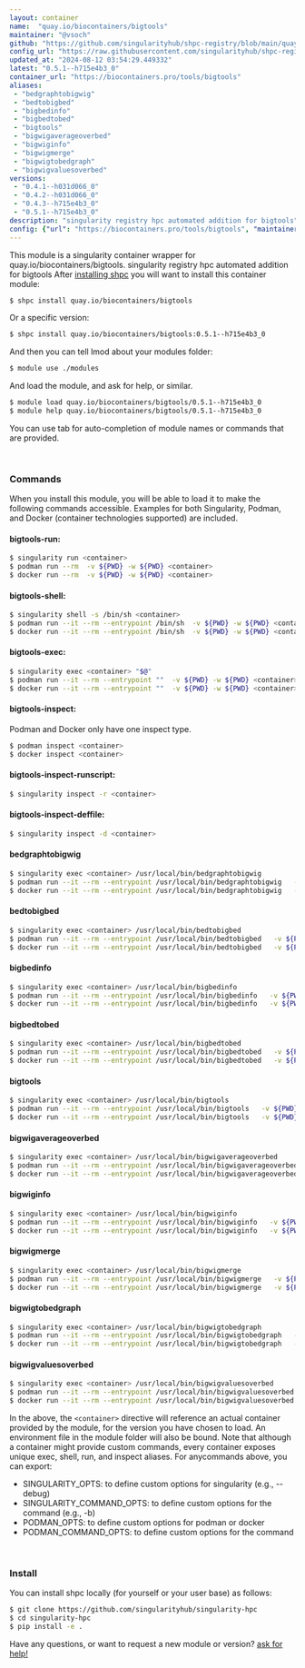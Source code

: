 ```yaml
---
layout: container
name:  "quay.io/biocontainers/bigtools"
maintainer: "@vsoch"
github: "https://github.com/singularityhub/shpc-registry/blob/main/quay.io/biocontainers/bigtools/container.yaml"
config_url: "https://raw.githubusercontent.com/singularityhub/shpc-registry/main/quay.io/biocontainers/bigtools/container.yaml"
updated_at: "2024-08-12 03:54:29.449332"
latest: "0.5.1--h715e4b3_0"
container_url: "https://biocontainers.pro/tools/bigtools"
aliases:
 - "bedgraphtobigwig"
 - "bedtobigbed"
 - "bigbedinfo"
 - "bigbedtobed"
 - "bigtools"
 - "bigwigaverageoverbed"
 - "bigwiginfo"
 - "bigwigmerge"
 - "bigwigtobedgraph"
 - "bigwigvaluesoverbed"
versions:
 - "0.4.1--h031d066_0"
 - "0.4.2--h031d066_0"
 - "0.4.3--h715e4b3_0"
 - "0.5.1--h715e4b3_0"
description: "singularity registry hpc automated addition for bigtools"
config: {"url": "https://biocontainers.pro/tools/bigtools", "maintainer": "@vsoch", "description": "singularity registry hpc automated addition for bigtools", "latest": {"0.5.1--h715e4b3_0": "sha256:61e1a0826b1aaa1f76d76a308b28f6871cf487665bd63a63d8486be26dd4724b"}, "tags": {"0.4.1--h031d066_0": "sha256:64fba24fad37fd4d53321adddf46ec21a2de4028ecceb4f099f5434218f836f9", "0.4.2--h031d066_0": "sha256:84001d75d09d8b275336847bd1a57eb2b820f068e7c2fb40fdce30cddf1116e9", "0.4.3--h715e4b3_0": "sha256:b0694cd0b518efa0af32d43f74b02291fd9d29f896cec38da934a30b264d4df1", "0.5.1--h715e4b3_0": "sha256:61e1a0826b1aaa1f76d76a308b28f6871cf487665bd63a63d8486be26dd4724b"}, "docker": "quay.io/biocontainers/bigtools", "aliases": {"bedgraphtobigwig": "/usr/local/bin/bedgraphtobigwig", "bedtobigbed": "/usr/local/bin/bedtobigbed", "bigbedinfo": "/usr/local/bin/bigbedinfo", "bigbedtobed": "/usr/local/bin/bigbedtobed", "bigtools": "/usr/local/bin/bigtools", "bigwigaverageoverbed": "/usr/local/bin/bigwigaverageoverbed", "bigwiginfo": "/usr/local/bin/bigwiginfo", "bigwigmerge": "/usr/local/bin/bigwigmerge", "bigwigtobedgraph": "/usr/local/bin/bigwigtobedgraph", "bigwigvaluesoverbed": "/usr/local/bin/bigwigvaluesoverbed"}}
---
```


This module is a singularity container wrapper for quay.io/biocontainers/bigtools.
singularity registry hpc automated addition for bigtools
After [installing shpc](#install) you will want to install this container module:


```bash
$ shpc install quay.io/biocontainers/bigtools
```

Or a specific version:

```bash
$ shpc install quay.io/biocontainers/bigtools:0.5.1--h715e4b3_0
```

And then you can tell lmod about your modules folder:

```bash
$ module use ./modules
```

And load the module, and ask for help, or similar.

```bash
$ module load quay.io/biocontainers/bigtools/0.5.1--h715e4b3_0
$ module help quay.io/biocontainers/bigtools/0.5.1--h715e4b3_0
```

You can use tab for auto-completion of module names or commands that are provided.

<br>

### Commands

When you install this module, you will be able to load it to make the following commands accessible.
Examples for both Singularity, Podman, and Docker (container technologies supported) are included.

#### bigtools-run:

```bash
$ singularity run <container>
$ podman run --rm  -v ${PWD} -w ${PWD} <container>
$ docker run --rm  -v ${PWD} -w ${PWD} <container>
```

#### bigtools-shell:

```bash
$ singularity shell -s /bin/sh <container>
$ podman run --it --rm --entrypoint /bin/sh  -v ${PWD} -w ${PWD} <container>
$ docker run --it --rm --entrypoint /bin/sh  -v ${PWD} -w ${PWD} <container>
```

#### bigtools-exec:

```bash
$ singularity exec <container> "$@"
$ podman run --it --rm --entrypoint ""  -v ${PWD} -w ${PWD} <container> "$@"
$ docker run --it --rm --entrypoint ""  -v ${PWD} -w ${PWD} <container> "$@"
```

#### bigtools-inspect:

Podman and Docker only have one inspect type.

```bash
$ podman inspect <container>
$ docker inspect <container>
```

#### bigtools-inspect-runscript:

```bash
$ singularity inspect -r <container>
```

#### bigtools-inspect-deffile:

```bash
$ singularity inspect -d <container>
```


#### bedgraphtobigwig

```bash
$ singularity exec <container> /usr/local/bin/bedgraphtobigwig
$ podman run --it --rm --entrypoint /usr/local/bin/bedgraphtobigwig   -v ${PWD} -w ${PWD} <container> -c " $@"
$ docker run --it --rm --entrypoint /usr/local/bin/bedgraphtobigwig   -v ${PWD} -w ${PWD} <container> -c " $@"
```


#### bedtobigbed

```bash
$ singularity exec <container> /usr/local/bin/bedtobigbed
$ podman run --it --rm --entrypoint /usr/local/bin/bedtobigbed   -v ${PWD} -w ${PWD} <container> -c " $@"
$ docker run --it --rm --entrypoint /usr/local/bin/bedtobigbed   -v ${PWD} -w ${PWD} <container> -c " $@"
```


#### bigbedinfo

```bash
$ singularity exec <container> /usr/local/bin/bigbedinfo
$ podman run --it --rm --entrypoint /usr/local/bin/bigbedinfo   -v ${PWD} -w ${PWD} <container> -c " $@"
$ docker run --it --rm --entrypoint /usr/local/bin/bigbedinfo   -v ${PWD} -w ${PWD} <container> -c " $@"
```


#### bigbedtobed

```bash
$ singularity exec <container> /usr/local/bin/bigbedtobed
$ podman run --it --rm --entrypoint /usr/local/bin/bigbedtobed   -v ${PWD} -w ${PWD} <container> -c " $@"
$ docker run --it --rm --entrypoint /usr/local/bin/bigbedtobed   -v ${PWD} -w ${PWD} <container> -c " $@"
```


#### bigtools

```bash
$ singularity exec <container> /usr/local/bin/bigtools
$ podman run --it --rm --entrypoint /usr/local/bin/bigtools   -v ${PWD} -w ${PWD} <container> -c " $@"
$ docker run --it --rm --entrypoint /usr/local/bin/bigtools   -v ${PWD} -w ${PWD} <container> -c " $@"
```


#### bigwigaverageoverbed

```bash
$ singularity exec <container> /usr/local/bin/bigwigaverageoverbed
$ podman run --it --rm --entrypoint /usr/local/bin/bigwigaverageoverbed   -v ${PWD} -w ${PWD} <container> -c " $@"
$ docker run --it --rm --entrypoint /usr/local/bin/bigwigaverageoverbed   -v ${PWD} -w ${PWD} <container> -c " $@"
```


#### bigwiginfo

```bash
$ singularity exec <container> /usr/local/bin/bigwiginfo
$ podman run --it --rm --entrypoint /usr/local/bin/bigwiginfo   -v ${PWD} -w ${PWD} <container> -c " $@"
$ docker run --it --rm --entrypoint /usr/local/bin/bigwiginfo   -v ${PWD} -w ${PWD} <container> -c " $@"
```


#### bigwigmerge

```bash
$ singularity exec <container> /usr/local/bin/bigwigmerge
$ podman run --it --rm --entrypoint /usr/local/bin/bigwigmerge   -v ${PWD} -w ${PWD} <container> -c " $@"
$ docker run --it --rm --entrypoint /usr/local/bin/bigwigmerge   -v ${PWD} -w ${PWD} <container> -c " $@"
```


#### bigwigtobedgraph

```bash
$ singularity exec <container> /usr/local/bin/bigwigtobedgraph
$ podman run --it --rm --entrypoint /usr/local/bin/bigwigtobedgraph   -v ${PWD} -w ${PWD} <container> -c " $@"
$ docker run --it --rm --entrypoint /usr/local/bin/bigwigtobedgraph   -v ${PWD} -w ${PWD} <container> -c " $@"
```


#### bigwigvaluesoverbed

```bash
$ singularity exec <container> /usr/local/bin/bigwigvaluesoverbed
$ podman run --it --rm --entrypoint /usr/local/bin/bigwigvaluesoverbed   -v ${PWD} -w ${PWD} <container> -c " $@"
$ docker run --it --rm --entrypoint /usr/local/bin/bigwigvaluesoverbed   -v ${PWD} -w ${PWD} <container> -c " $@"
```



In the above, the `<container>` directive will reference an actual container provided
by the module, for the version you have chosen to load. An environment file in the
module folder will also be bound. Note that although a container
might provide custom commands, every container exposes unique exec, shell, run, and
inspect aliases. For anycommands above, you can export:

 - SINGULARITY_OPTS: to define custom options for singularity (e.g., --debug)
 - SINGULARITY_COMMAND_OPTS: to define custom options for the command (e.g., -b)
 - PODMAN_OPTS: to define custom options for podman or docker
 - PODMAN_COMMAND_OPTS: to define custom options for the command

<br>

### Install

You can install shpc locally (for yourself or your user base) as follows:

```bash
$ git clone https://github.com/singularityhub/singularity-hpc
$ cd singularity-hpc
$ pip install -e .
```

Have any questions, or want to request a new module or version? [ask for help!](https://github.com/singularityhub/singularity-hpc/issues)